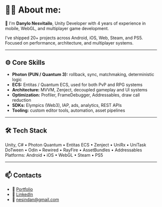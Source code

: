 # 🧑‍💻 About me:
👋 I'm **Danylo Nesvitailo**, Unity Developer with 4 years of experience in mobile, WebGL, and multiplayer game development.

I’ve shipped 20+ projects across Android, iOS, Web, Steam, and PS5. Focused on performance, architecture, and multiplayer systems.

---

## ⚙️ Core Skills

- **Photon (PUN / Quantum 3):** rollback, sync, matchmaking, deterministic logic
- **ECS:** Entitas / Quantum ECS, used for both PvP and RPG systems
- **Architecture:** MVVM, Zenject, decoupled gameplay and UI systems
- **Optimization:** Profiler, FrameDebugger, Addressables, draw call reduction
- **SDKs:** Elympics (Web3), IAP, ads, analytics, REST APIs
- **Tooling:** custom editor tools, automation, asset pipelines

---

## 🛠 Tech Stack

Unity, C# • Photon Quantum • Entitas ECS • Zenject • UniRx • UniTask  
DoTween • Odin • Rewired • RayFire • AssetBundles • Addressables  
Platforms: Android • iOS • WebGL • Steam • PS5

---

## 📫 Contacts

- 🔗 [Portfolio](https://sites.google.com/view/danil-nesvitailo-portfolio?usp=sharing)
- 💼 [LinkedIn](https://www.linkedin.com/in/danil-nesvitailo-06326b1b6/)
- 📧 nesindan@gmail.com
